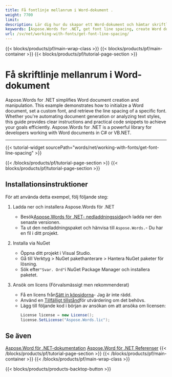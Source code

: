 ```yaml
---
title: Få fontlinje mellanrum i Word-dokument .
weight: 7700
limit: 
description: Lär dig hur du skapar ett Word-dokument och hämtar skriftlinjeutrymme med hjälp av Aspose.Words för .NET. Steg för steg instruktioner med kodexemplar inkluderade.
keywords: [Aspose.Words for .NET, get font line spacing, create Word document, .NET Word library, font properties, .NET document creation, line spacing example]
url: /sv/net/working-with-fonts/get-font-line-spacing/
---
```

{{< blocks/products/pf/main-wrap-class >}}
{{< blocks/products/pf/main-container >}}
{{< blocks/products/pf/tutorial-page-section >}}

# Få skriftlinje mellanrum i Word-dokument
Aspose.Words for .NET simplifies Word document creation and manipulation. This example demonstrates how to initialize a Word document, set a custom font, and retrieve the line spacing of a specific font. Whether you're automating document generation or analyzing text styles, this guide provides clear instructions and practical code snippets to achieve your goals efficiently. Aspose.Words for .NET is a powerful library for developers working with Word documents in C# or VB.NET.

---
{{< tutorial-widget sourcePath="words/net/working-with-fonts/get-font-line-spacing" >}}

{{< /blocks/products/pf/tutorial-page-section >}}
{{< blocks/products/pf/tutorial-page-section >}}
## Installationsinstruktioner  
För att använda detta exempel, följ följande steg:  
1. Ladda ner och installera Aspose.Words för .NET  
   * Besök[Aspose.Words för .NET- nedladdningssida](https://releases.aspose.com/words/net/)och ladda ner den senaste versionen.  
   * Ta ut den nedladdningspaket och hänvisa till `Aspose.Words.`\- Du har en fil i ditt projekt.  

2. Installa via NuGet  
   * Öppna ditt projekt i Visual Studio.  
   * Gå till Verktyg > NuGet pakethanterare > Hantera NuGet paketer för lösning.  
   * Sök efter`"Svar. Ord"`i NuGet Package Manager och installera paketet.  

3. Ansök om licens (Förvalsmässigt men rekommenderat)  
   * Få en licens från[Sätt in köpsidorna](https://purchase.aspose.com/buy)\- Jag är inte rädd.  
   * Använd en [Tillfälligt tillstånd](https://purchase.aspose.com/temporary-license/)för utvärdering om det behövs.  
   * Lägg till följande kod i början av ansökan om att ansöka om licensen:  
     ```csharp
     License license = new License();
     license.SetLicense("Aspose.Words.lic");
     ```
	 
## Se även
[Aspose.Word för .NET-dokumentation](https://docs.aspose.com/words/net/)
[Aspose.Word för .NET Referenser](https://reference.aspose.com/words/net/)
{{< /blocks/products/pf/tutorial-page-section >}}
{{< /blocks/products/pf/main-container >}}
{{< /blocks/products/pf/main-wrap-class >}}

{{< blocks/products/products-backtop-button >}}
